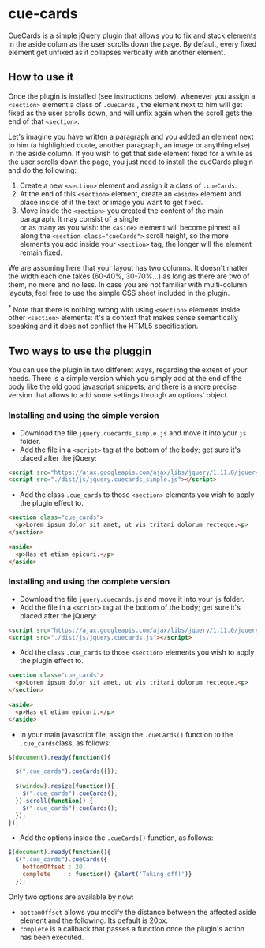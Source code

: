 # cue-cards


CueCards is a simple jQuery plugin that allows you to fix and stack elements in the aside colum as the user scrolls down the page. By default, every fixed element get unfixed as it collapses vertically with another element. 

## How to use it

Once the plugin is installed (see instructions below), whenever you assign a ```<section>``` element a class of ```.cueCards``` , the element next to him will get fixed as the user scrolls down, and will unfix again when the scroll gets the end of that ```<section>```. 

Let's imagine you have written a paragraph and you added an element next to him (a highlighted quote, another paragraph, an image or anything else) in the aside column. If you wish to get that side element fixed for a while as the user scrolls down the page, you just need to install the cueCards plugin and do the following:

1. Create a new ```<section>``` element and assign it a class of ```.cueCards```.
2. At the end of this ```<section>``` element, create an ```<aside>``` element and place inside of it the text or image you want to get fixed.
3. Move inside the ```<section>``` you created the content of the main paragraph. It may consist of a single <div> or as many as you wish: the ```<aside>``` element will become pinned all along the ```<section class="cueCards">``` scroll height, so the more elements you add inside your ```<section>``` tag, the longer will the element remain fixed. 

We are assuming here that your layout has two columns. It doesn't matter the width each one takes (60-40%, 30-70%...) as long as there are two of them, no more and no less. In case you are not familiar with multi-column layouts, feel free to use the simple CSS sheet included in the plugin. 

<sup>*</sup> Note that there is nothing wrong with using ```<section>``` elements inside other ```<section>``` elements: it's a context that makes sense semantically speaking and it does not conflict the HTML5 specification. 

## Two ways to use the pluggin

You can use the plugin in two different ways, regarding the extent of your needs. There is a simple version which you simply add at the end of the body like the old good javascript snippets; and there is a more precise version that allows to add some settings through an options' object.

### Installing and using the simple version

  - Download the file ```jquery.cuecards_simple.js``` and move it into your ```js``` folder.
  - Add the file in a ```<script>``` tag at the bottom of the body; get sure it's placed after the jQuery:

```html
<script src="https://ajax.googleapis.com/ajax/libs/jquery/1.11.0/jquery.min.js"></script>
<script src="./dist/js/jquery.cuecards_simple.js"></script>
```

  - Add the class ```.cue_cards``` to those ```<section>``` elements you wish to apply the plugin effect to.

```html
<section class="cue_cards">
  <p>Lorem ipsum dolor sit amet, ut vis tritani dolorum recteque.<p>
</section>
  
<aside>
  <p>Has et etiam epicuri.</p>
</aside>
```

### Installing and using the complete version

  - Download the file ```jquery.cuecards.js``` and move it into your ```js``` folder.
  - Add the file in a ```<script>``` tag at the bottom of the body; get sure it's placed after the jQuery:
```html
<script src="https://ajax.googleapis.com/ajax/libs/jquery/1.11.0/jquery.min.js"></script>
<script src="./dist/js/jquery.cuecards.js"></script>
```
  - Add the class ```.cue_cards``` to those ```<section>``` elements you wish to apply the plugin effect to.
```html
<section class="cue_cards">
  <p>Lorem ipsum dolor sit amet, ut vis tritani dolorum recteque.<p>
</section>
  
<aside>
  <p>Has et etiam epicuri.</p>
</aside>
```

  - In your main javascript file, assign the ```.cueCards()``` function to the ```.cue_cards```class, as follows:

```js
$(document).ready(function(){

  $(".cue_cards").cueCards({});
  
  $(window).resize(function(){
    $(".cue_cards").cueCards();
  }).scroll(function() {
    $(".cue_cards").cueCards();
  });
});
```
  - Add the options inside the ```.cueCards()``` function, as follows:

```js
$(document).ready(function(){
  $(".cue_cards").cueCards({
    bottomOffset : 20,
    complete     : function() {alert('Taking off!')}
  });
```  

Only two options are available by now: 
  - ```bottomOffset``` allows you modify the distance between the affected aside element and the following. Its default is 20px.
  - ```complete``` is a callback that passes a function once the plugin's action has been executed.
